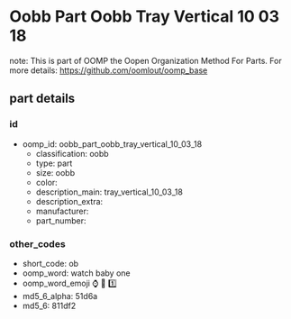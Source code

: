 # Oobb Part Oobb Tray Vertical 10 03 18  

note: This is part of OOMP the Oopen Organization Method For Parts. For more details: https://github.com/oomlout/oomp_base

##  part details





### id
* oomp_id: oobb_part_oobb_tray_vertical_10_03_18
  * classification: oobb
  * type: part
  * size: oobb
  * color: 
  * description_main: tray_vertical_10_03_18
  * description_extra: 
  * manufacturer: 
  * part_number: 

### other_codes
* short_code: ob
* oomp_word: watch baby one
* oomp_word_emoji :watch: :baby: :one:
* md5_6_alpha: 51d6a
* md5_6: 811df2
